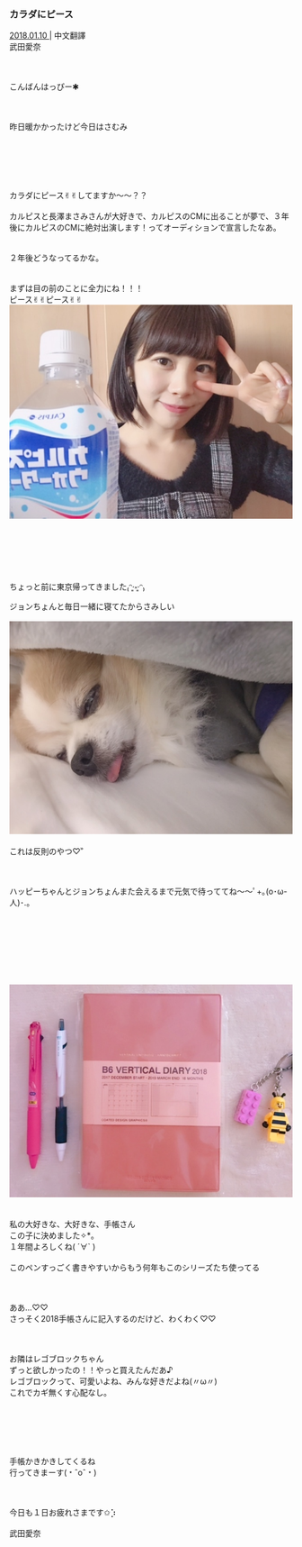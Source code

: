 ### カラダにピース
<a target="_blank" rel="noreferrer noopener" href="http://blog.nanabunnonijyuuni.com/s/n227/diary/detail/240?ima=3212&cd=blog">2018.01.10 </a>| 中文翻譯<a target="_blank" rel="noreferrer noopener" href=""></a><br>
武田愛奈<br><br><br><br>
こんばんはっぴー✱︎<br><br><br><br>
昨日暖かかったけど今日はさむみ<br><br><br><br><br><br><br>
カラダにピース✌︎✌︎してますか〜〜？？<br><br>
カルピスと長澤まさみさんが大好きで、カルピスのCMに出ることが夢で、３年後にカルピスのCMに絶対出演します！ってオーディションで宣言したなあ。<br><br><br>
２年後どうなってるかな。<br><br><br>
まずは目の前のことに全力にね！！！<br>
ピース✌︎✌︎ピース✌︎✌︎<br>
<img src="../../../../../Album/Backup/Blog/Aina/Jan2018/20180110_Blog_Aina_1.jpg"><br><br><br><br><br><br><br>
ちょっと前に東京帰ってきました₍ᵔ·͈༝·͈ᵔ₎<br>
ジョンちょんと毎日一緒に寝てたからさみしい<br><br>
<img src="../../../../../Album/Backup/Blog/Aina/Jan2018/20180110_Blog_Aina_2.jpg"><br><br>
これは反則のやつ♡︎ʾʾ<br><br><br><br>
ハッピーちゃんとジョンちょんまた会えるまで元気で待っててね〜〜ﾟ+｡(o･ω-人)･.｡<br><br><br><br><br><br><br><br><br>
<img src="../../../../../Album/Backup/Blog/Aina/Jan2018/20180110_Blog_Aina_3.jpg"><br><br><br>
私の大好きな、大好きな、手帳さん<br>
この子に決めました✧︎*。<br>
１年間よろしくね( ´∀` )<br><br>
このペンすっごく書きやすいからもう何年もこのシリーズたち使ってる<br><br><br><br>
ああ…♡♡<br>
さっそく2018手帳さんに記入するのだけど、わくわく♡♡<br><br><br><br>
お隣はレゴブロックちゃん<br>
ずっと欲しかったの！！やっと買えたんだあ♪<br>
レゴブロックって、可愛いよね、みんな好きだよね(〃ω〃)<br>
これでカギ無くす心配なし。<br><br><br><br><br><br><br>
手帳かきかきしてくるね<br>
行ってきまーす(﹡ˆoˆ﹡)<br><br><br><br>
今日も１日お疲れさまです✩︎⡱<br><br>
武田愛奈